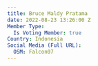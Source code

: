```yaml
---
title: Bruce Maldy Pratama
date: 2022-08-23 13:26:00 Z
Member Type:
  Is Voting Member: true
Country: Indonesia
Social Media (Full URL):
  OSM: Falcon07
---
```


